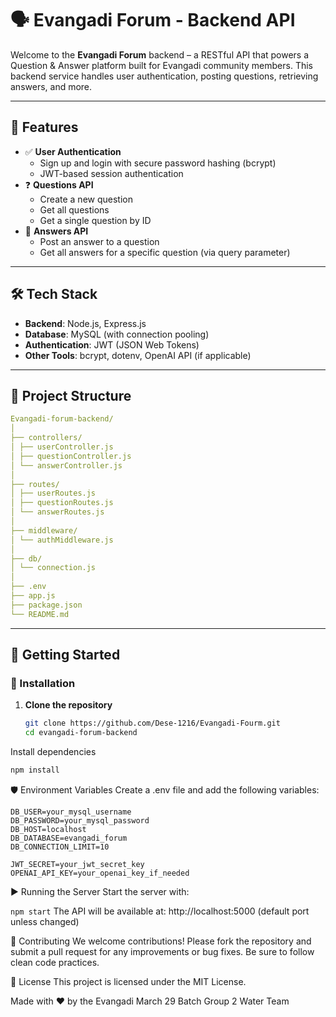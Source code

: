 # 🗣️ Evangadi Forum - Backend API

Welcome to the **Evangadi Forum** backend – a RESTful API that powers a Question & Answer platform built for Evangadi community members. This backend service handles user authentication, posting questions, retrieving answers, and more.

---

## 🌟 Features

- ✅ **User Authentication**
  - Sign up and login with secure password hashing (bcrypt)
  - JWT-based session authentication
- ❓ **Questions API**
  - Create a new question
  - Get all questions
  - Get a single question by ID
- 💬 **Answers API**
  - Post an answer to a question
  - Get all answers for a specific question (via query parameter)

---

## 🛠️ Tech Stack

- **Backend**: Node.js, Express.js
- **Database**: MySQL (with connection pooling)
- **Authentication**: JWT (JSON Web Tokens)
- **Other Tools**: bcrypt, dotenv, OpenAI API (if applicable)

---

## 📁 Project Structure

``` yaml
Evangadi-forum-backend/  
│  
├── controllers/  
│ ├── userController.js  
│ ├── questionController.js  
│ └── answerController.js  
│  
├── routes/  
│ ├── userRoutes.js  
│ ├── questionRoutes.js  
│ └── answerRoutes.js  
│  
├── middleware/  
│ └── authMiddleware.js  
│  
├── db/  
│ └── connection.js  
│  
├── .env  
├── app.js  
├── package.json  
└── README.md

```

---

## 🚀 Getting Started

### 🔧 Installation

1. **Clone the repository**
   ```bash
   git clone https://github.com/Dese-1216/Evangadi-Fourm.git
   cd evangadi-forum-backend
Install dependencies


```bash
npm install
```

🛡️ Environment Variables
Create a .env file and add the following variables:

``` .env
DB_USER=your_mysql_username
DB_PASSWORD=your_mysql_password
DB_HOST=localhost
DB_DATABASE=evangadi_forum
DB_CONNECTION_LIMIT=10

JWT_SECRET=your_jwt_secret_key
OPENAI_API_KEY=your_openai_key_if_needed
```

▶️ Running the Server
Start the server with:


`npm start`
The API will be available at:
http://localhost:5000 (default port unless changed)



🙌 Contributing
We welcome contributions! Please fork the repository and submit a pull request for any improvements or bug fixes. Be sure to follow clean code practices.

📄 License
This project is licensed under the MIT License.

Made with ❤️ by the Evangadi March 29 Batch Group 2 Water Team
